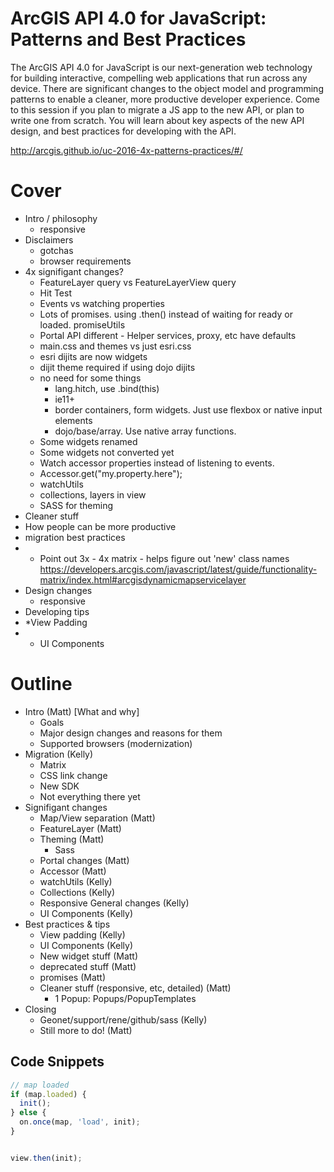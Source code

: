 # ArcGIS API 4.0 for JavaScript: Patterns and Best Practices

The ArcGIS API 4.0 for JavaScript is our next-generation web technology for building interactive, compelling web applications that run across any device. There are significant changes to the object model and programming patterns to enable a cleaner, more productive developer experience. Come to this session if you plan to migrate a JS app to the new API, or plan to write one from scratch. You will learn about key aspects of the new API design, and best practices for developing with the API.

http://arcgis.github.io/uc-2016-4x-patterns-practices/#/

# Cover

- Intro / philosophy
  - responsive
- Disclaimers
  - gotchas
  - browser requirements
- 4x signifigant changes?
    - FeatureLayer query vs FeatureLayerView query
    - Hit Test 
    - Events vs watching properties
    - Lots of promises. using .then() instead of waiting for ready or loaded. promiseUtils
    - Portal API different - Helper services, proxy, etc have defaults
    - main.css and themes vs just esri.css
    - esri dijits are now widgets
    - dijit theme required if using dojo dijits
    - no need for some things
      - lang.hitch, use .bind(this)
      - ie11+
      - border containers, form widgets. Just use flexbox or native input elements
      - dojo/base/array. Use native array functions.
  - Some widgets renamed
  - Some widgets not converted yet
  - Watch accessor properties instead of listening to events.
  - Accessor.get("my.property.here");
  - watchUtils
  - collections, layers in view
  - SASS for theming
- Cleaner stuff
- How people can be more productive
- migration best practices
-   * Point out 3x - 4x matrix - helps figure out 'new' class names https://developers.arcgis.com/javascript/latest/guide/functionality-matrix/index.html#arcgisdynamicmapservicelayer
- Design changes
  - responsive
- Developing tips
-   *View Padding
-   * UI Components 

# Outline

- Intro (Matt) [What and why]
  - Goals
  - Major design changes and reasons for them
  - Supported browsers (modernization)
- Migration (Kelly)
  - Matrix
  - CSS link change
  - New SDK
  - Not everything there yet
- Signifigant changes
  - Map/View separation (Matt)
  - FeatureLayer (Matt)
  - Theming (Matt)
    - Sass 
  - Portal changes  (Matt)
  - Accessor (Matt)
  - watchUtils (Kelly)
  - Collections (Kelly)
  - Responsive General changes (Kelly)
  - UI Components (Kelly)
- Best practices & tips
  - View padding  (Kelly)
  - UI Components (Kelly)
  - New widget stuff (Matt)
  - deprecated stuff (Matt)
  - promises (Matt)
  - Cleaner stuff (responsive, etc, detailed) (Matt)
    - 1 Popup: Popups/PopupTemplates
- Closing
  - Geonet/support/rene/github/sass (Kelly)
  - Still more to do! (Matt)

## Code Snippets

```js
// map loaded
if (map.loaded) {
  init();
} else {
  on.once(map, 'load', init);
}

```


```js

view.then(init);

```
